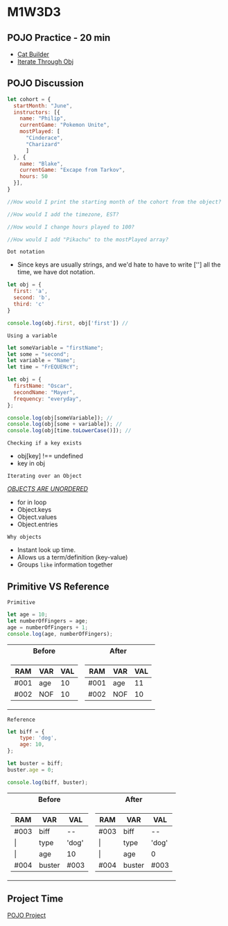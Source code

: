# M1W3D3

## POJO Practice - 20 min

- [Cat Builder]
- [Iterate Through Obj]

## POJO Discussion

```js
let cohort = {
  startMonth: "June",
  instructors: [{
    name: "Philip",
    currentGame: "Pokemon Unite",
    mostPlayed: [
      "Cinderace", 
      "Charizard"
      ] 
  }, {
    name: "Blake",
    currentGame: "Excape from Tarkov",
    hours: 50
  }],
}

//How would I print the starting month of the cohort from the object?

//How would I add the timezone, EST?

//How would I change hours played to 100?

//How would I add "Pikachu" to the mostPlayed array?
```

`Dot notation`

- Since keys are usually strings, and we'd hate to have to write [''] all the time, we have dot notation.

```js
let obj = {
  first: 'a',
  second: 'b',
  third: 'c'
}

console.log(obj.first, obj['first']) //
```

`Using a variable`

```js
let someVariable = "firstName";
let some = "second";
let variable = "Name";
let time = "FrEQUENcY";

let obj = {
  firstName: "Oscar",
  secondName: "Mayer",
  frequency: "everyday",
};

console.log(obj[someVariable]); // 
console.log(obj[some + variable]); // 
console.log(obj[time.toLowerCase()]); //
```

`Checking if a key exists`

- obj[key] !== undefined
- key in obj

`Iterating over an Object`

[*OBJECTS ARE UNORDERED*]

- for in loop
- Object.keys
- Object.values
- Object.entries

`Why objects`

- Instant look up time.
- Allows us a term/definition (key-value)
- Groups `like` information together

## Primitive VS Reference

`Primitive`

  ```js
  let age = 10;
  let numberOfFingers = age;
  age = numberOfFingers + 1;
  console.log(age, numberOfFingers);
  ```

<table>
<tr><th>Before</th><th>After</th></tr>
<tr><td>

|RAM|VAR|VAL|
|--|--|--|
|#001|age|10|
|#002|NOF|10|

</td><td>

|RAM|VAR|VAL|
|--|--|--|
|#001|age|11|
|#002|NOF|10|

</td></tr> </table>

`Reference`

  ```js
  let biff = {
      type: 'dog',
      age: 10,
  };

  let buster = biff;
  buster.age = 0;

  console.log(biff, buster);
  ```

  <table>
<tr><th>Before</th><th>After</th></tr>
<tr><td>

|RAM|VAR|VAL|
|--|--|--|
|#003|biff|--|
|\||type|'dog'|
|\||age|10
|#004|buster|#003|

</td><td>

|RAM|VAR|VAL|
|--|--|--|
|#003|biff|--|
|\||type|'dog'|
|\||age|0
|#004|buster|#003|

</td></tr> </table>

## Project Time

[POJO Project]

[Cat Builder]: https://open.appacademy.io/learn/js-py---pt-sept-2021-online/week-3---node--pair-programming--pojos--adv--arrays/cat-builder
[Iterate Through Obj]: https://open.appacademy.io/learn/js-py---pt-sept-2021-online/week-3---node--pair-programming--pojos--adv--arrays/iterate-through-obj
[POJO Project]: https://open.appacademy.io/learn/js-py---pt-sept-2021-online/week-3---node--pair-programming--pojos--adv--arrays/pojo-project-part-1
[*OBJECTS ARE UNORDERED*]: https://2ality.com/2015/10/property-traversal-order-es6.html